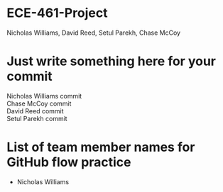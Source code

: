 # ECE-461-Project
Nicholas Williams, David Reed, Setul Parekh, Chase McCoy

# Just write something here for your commit
Nicholas Williams commit \
Chase McCoy commit \
David Reed commit \
Setul Parekh commit

# List of team member names for GitHub flow practice
- Nicholas Williams
